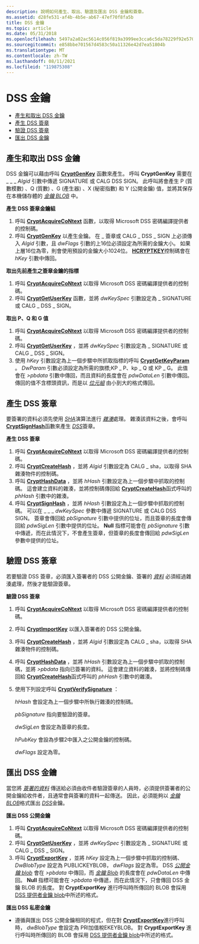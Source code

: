 ```yaml
---
description: 說明如何產生、取出、驗證及匯出 DSS 金鑰和簽章。
ms.assetid: d28fe531-af4b-4b5e-ab67-47ef70f8fa5b
title: DSS 金鑰
ms.topic: article
ms.date: 05/31/2018
ms.openlocfilehash: 5497a2a02ac5614c056f819a3999ee3cca6c5da78229f92e57002ae6a9e401ea
ms.sourcegitcommit: e858bbe701567d4583c50a11326e42d7ea51804b
ms.translationtype: MT
ms.contentlocale: zh-TW
ms.lasthandoff: 08/11/2021
ms.locfileid: "119875308"
---
```

# <a name="dss-keys"></a>DSS 金鑰

-   [產生和取出 DSS 金鑰](#generating-and-retrieving-dss-keys)
-   [產生 DSS 簽章](#generating-dss-signatures)
-   [驗證 DSS 簽章](#verifying-a-dss-signature)
-   [匯出 DSS 金鑰](#exporting-dss-keys)

## <a name="generating-and-retrieving-dss-keys"></a>產生和取出 DSS 金鑰

DSS 金鑰可以藉由呼叫 [**CryptGenKey**](/windows/desktop/api/Wincrypt/nf-wincrypt-cryptgenkey) 函數來產生。 呼叫 **CryptGenKey** 需要在 \_ \_ \_ *Algid* 引數中傳遞 SIGNATURE 或 CALG DSS SIGN。 此呼叫將會產生 P (質數模數) 、Q (質數) 、G (產生器) 、X (秘密指數) 和 Y (公開金鑰) 值，並將其保存在本機儲存體的 [*金鑰 BLOB*](../secgloss/k-gly.md) 中。

**產生 DSS 簽章金鑰組**

1.  呼叫 [**CryptAcquireCoNtext**](/windows/desktop/api/Wincrypt/nf-wincrypt-cryptacquirecontexta) 函數，以取得 Microsoft DSS 密碼編譯提供者的控制碼。
2.  呼叫 [**CryptGenKey**](/windows/desktop/api/Wincrypt/nf-wincrypt-cryptgenkey) 以產生金鑰。 在 \_ 簽章或 CALG \_ DSS \_ SIGN 上必須傳入 *Algid* 引數，且 *dwFlags* 引數的上16位必須設定為所需的金鑰大小。 如果上層16位為零，則會使用預設的金鑰大小1024位。 [**HCRYPTKEY**](hcryptkey.md)控制碼會在 *hKey* 引數中傳回。

**取出先前產生之簽章金鑰的指標**

1.  呼叫 [**CryptAcquireCoNtext**](/windows/desktop/api/Wincrypt/nf-wincrypt-cryptacquirecontexta) 以取得 Microsoft DSS 密碼編譯提供者的控制碼。
2.  呼叫 [**CryptGetUserKey**](/windows/desktop/api/Wincrypt/nf-wincrypt-cryptgetuserkey) 函數，並將 *dwKeySpec* 引數設定為 \_ SIGNATURE 或 CALG \_ DSS \_ SIGN。

**取出 P、Q 和 G 值**

1.  呼叫 [**CryptAcquireCoNtext**](/windows/desktop/api/Wincrypt/nf-wincrypt-cryptacquirecontexta) 以取得 Microsoft DSS 密碼編譯提供者的控制碼。
2.  呼叫 [**CryptGetUserKey**](/windows/desktop/api/Wincrypt/nf-wincrypt-cryptgetuserkey) ，並將 *dwKeySpec* 引數設定為 \_ SIGNATURE 或 CALG \_ DSS \_ SIGN。
3.  使用 *hKey* 引數設定為上一個步驟中所抓取指標的呼叫 [**CryptGetKeyParam**](/windows/desktop/api/Wincrypt/nf-wincrypt-cryptgetkeyparam) 。 *DwParam* 引數必須設定為所需的旗標;KP \_ P、kp \_ Q 或 KP \_ G。 此值會在 *>pbdata* 引數中傳回，而且資料的長度會在 *pdwDataLen* 引數中傳回。 傳回的值不含標頭資訊，而是以 [*位元組*](../secgloss/l-gly.md) 由小到大的格式傳回。

## <a name="generating-dss-signatures"></a>產生 DSS 簽章

要簽署的資料必須先使用 [*SHA*](../secgloss/s-gly.md)演算法進行 [*雜湊*](../secgloss/h-gly.md)處理。 雜湊該資料之後，會呼叫 [**CryptSignHash**](/windows/desktop/api/Wincrypt/nf-wincrypt-cryptsignhasha)函數來產生 [*DSS*](../secgloss/d-gly.md)簽章。

**產生 DSS 簽章**

1.  呼叫 [**CryptAcquireCoNtext**](/windows/desktop/api/Wincrypt/nf-wincrypt-cryptacquirecontexta) 以取得 Microsoft DSS 密碼編譯提供者的控制碼。
2.  呼叫 [**CryptCreateHash**](/windows/desktop/api/Wincrypt/nf-wincrypt-cryptcreatehash) ，並將 *Algid* 引數設定為 CALG \_ sha，以取得 SHA 雜湊物件的控制碼。
3.  呼叫 [**CryptHashData**](/windows/desktop/api/Wincrypt/nf-wincrypt-crypthashdata) ，並將 *hHash* 引數設定為上一個步驟中抓取的控制碼。 這會建立資料的雜湊，並將控制碼傳回給 [**CryptCreateHash**](/windows/desktop/api/Wincrypt/nf-wincrypt-cryptcreatehash)函式呼叫的 *phHash* 引數中的雜湊。
4.  呼叫 [**CryptSignHash**](/windows/desktop/api/Wincrypt/nf-wincrypt-cryptsignhasha) ，並將 *hHash* 引數設定為上一個步驟中抓取的控制碼。 可以在 \_ \_ \_ *dwKeySpec* 參數中傳遞 SIGNATURE 或 CALG DSS SIGN。 簽章會傳回給 *pbSignature* 引數中提供的位址，而且簽章的長度會傳回給 *pdwSigLen* 引數中提供的位址。 **Null** 指標可能會在 *pbSignature* 引數中傳遞，而在此情況下，不會產生簽章，但簽章的長度會傳回給 *pdwSigLen* 參數中提供的位址。

## <a name="verifying-a-dss-signature"></a>驗證 DSS 簽章

若要驗證 DSS 簽章，必須匯入簽署者的 DSS 公開金鑰、簽署的 [*資料*](../secgloss/s-gly.md) 必須經過雜湊處理，然後才能驗證簽章。

**驗證 DSS 簽章**

1.  呼叫 [**CryptAcquireCoNtext**](/windows/desktop/api/Wincrypt/nf-wincrypt-cryptacquirecontexta) 以取得 Microsoft DSS 密碼編譯提供者的控制碼。
2.  呼叫 [**CryptImportKey**](/windows/desktop/api/Wincrypt/nf-wincrypt-cryptimportkey) 以匯入簽署者的 DSS 公開金鑰。
3.  呼叫 [**CryptCreateHash**](/windows/desktop/api/Wincrypt/nf-wincrypt-cryptcreatehash) ，並將 *Algid* 引數設定為 CALG \_ sha，以取得 SHA 雜湊物件的控制碼。
4.  呼叫 [**CryptHashData**](/windows/desktop/api/Wincrypt/nf-wincrypt-crypthashdata) ，並將 *hHash* 引數設定為上一個步驟中抓取的控制碼，並將 *>pbdata* 指向已簽署的資料。 這會建立資料的雜湊，並將控制碼傳回給 [**CryptCreateHash**](/windows/desktop/api/Wincrypt/nf-wincrypt-cryptcreatehash)函式呼叫的 *phHash* 引數中的雜湊。
5.  使用下列設定呼叫 [**CryptVerifySignature**](/windows/desktop/api/Wincrypt/nf-wincrypt-cryptverifysignaturea) ：

    *hHash* 會設定為上一個步驟中所執行雜湊的控制碼。

    *pbSignature* 指向要驗證的簽章。

    *dwSigLen* 會設定為簽章的長度。

    *hPubKey* 會設為步驟2中匯入之公開金鑰的控制碼。

    *dwFlags* 設定為零。

## <a name="exporting-dss-keys"></a>匯出 DSS 金鑰

當您將 [*簽署的資料*](../secgloss/s-gly.md) 傳送給必須由收件者驗證簽章的人員時，必須提供簽署者的公開金鑰給收件者，且通常會與簽署的資料一起傳送。 因此，必須能夠以 [*金鑰 BLOB*](../secgloss/k-gly.md)格式匯出 [*DSS*](../secgloss/d-gly.md)金鑰。

**匯出 DSS 公開金鑰**

1.  呼叫 [**CryptAcquireCoNtext**](/windows/desktop/api/Wincrypt/nf-wincrypt-cryptacquirecontexta) 以取得 Microsoft DSS 密碼編譯提供者的控制碼。
2.  呼叫 [**CryptGetUserKey**](/windows/desktop/api/Wincrypt/nf-wincrypt-cryptgetuserkey) ，並將 *dwKeySpec* 引數設定為 \_ SIGNATURE 或 CALG \_ DSS \_ SIGN。
3.  呼叫 [**CryptExportKey**](/windows/desktop/api/Wincrypt/nf-wincrypt-cryptexportkey) ，並將 *hKey* 設定為上一個步驟中抓取的控制碼、 *DwBlobType* 設定為 PUBLICKEYBLOB， *dwFlags* 設定為零。 DSS [*公開金鑰 blob*](../secgloss/p-gly.md) 會在 *>pbdata* 中傳回，而 [*金鑰 Blob*](../secgloss/k-gly.md) 的長度會在 *pdwDataLen* 中傳回。 **Null** 指標可能會在 *>pbdata* 中傳遞，而在此情況下，只會傳回 DSS 金鑰 BLOB 的長度。 對 **CryptExportKey** 進行呼叫時所傳回的 BLOB 會採用 [DSS 提供者金鑰 blob](dss-provider-key-blobs.md)中所述的格式。

**匯出 DSS 私密金鑰**

-   遵循與匯出 DSS 公開金鑰相同的程式，但在對 [**CryptExportKey**](/windows/desktop/api/Wincrypt/nf-wincrypt-cryptexportkey)進行呼叫時， *dwBlobType* 會設定為 PRI加值稅EKEYBLOB。 對 **CryptExportKey** 進行呼叫時所傳回的 BLOB 會採用 [DSS 提供者金鑰 blob](dss-provider-key-blobs.md)中所述的格式。

 

 
